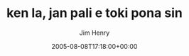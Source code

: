 ---
title: 'ken la, jan pali e toki pona sin'
posts: 9
hash: 't445'
author: 'Jim Henry'
date: 2005-08-08T17:18:00+00:00
sources:
  - http://forums.tokipona.org/viewtopic.php%3Ft=445.html
---